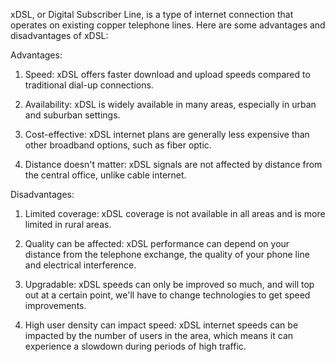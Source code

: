 xDSL, or Digital Subscriber Line, is a type of internet connection that operates on existing copper telephone lines. Here are some advantages and disadvantages of xDSL:

Advantages:

1. Speed: xDSL offers faster download and upload speeds compared to traditional dial-up connections.

2. Availability: xDSL is widely available in many areas, especially in urban and suburban settings.

3. Cost-effective: xDSL internet plans are generally less expensive than other broadband options, such as fiber optic.

4. Distance doesn't matter: xDSL signals are not affected by distance from the central office, unlike cable internet.

Disadvantages:

1. Limited coverage: xDSL coverage is not available in all areas and is more limited in rural areas.

2. Quality can be affected: xDSL performance can depend on your distance from the telephone exchange, the quality of your phone line and electrical interference.

3. Upgradable: xDSL speeds can only be improved so much, and will top out at a certain point, we'll have to change technologies to get speed improvements.

4. High user density can impact speed: xDSL internet speeds can be impacted by the number of users in the area, which means it can experience a slowdown during periods of high traffic.
